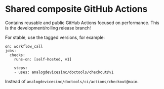 Shared composite GitHub Actions
===============================

Contains reusable and public GitHub Actions focused on performance.
This is the development/rolling release branch!

For stable, use the tagged versions, for example:

```
on: workflow_call
jobs:
  checks:
    runs-on: [self-hosted, v1]

    steps:
    - uses: analogdevicesinc/doctools/checkout@v1
```

Instead of `analogdevicesinc/doctools/ci/actions/checkout@main`.
